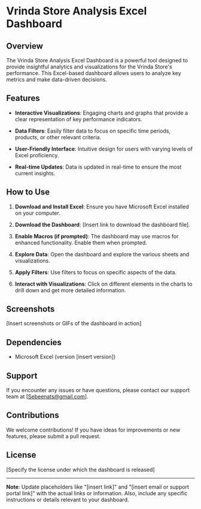 # Vrinda Store Analysis Excel Dashboard

## Overview

The Vrinda Store Analysis Excel Dashboard is a powerful tool designed to provide insightful analytics and visualizations for the Vrinda Store's performance. This Excel-based dashboard allows users to analyze key metrics and make data-driven decisions.

## Features

- **Interactive Visualizations**: Engaging charts and graphs that provide a clear representation of key performance indicators.

- **Data Filters**: Easily filter data to focus on specific time periods, products, or other relevant criteria.

- **User-Friendly Interface**: Intuitive design for users with varying levels of Excel proficiency.

- **Real-time Updates**: Data is updated in real-time to ensure the most current insights.

## How to Use

1. **Download and Install Excel**: Ensure you have Microsoft Excel installed on your computer.

2. **Download the Dashboard**: [Insert link to download the dashboard file].

3. **Enable Macros (if prompted)**: The dashboard may use macros for enhanced functionality. Enable them when prompted.

4. **Explore Data**: Open the dashboard and explore the various sheets and visualizations.

5. **Apply Filters**: Use filters to focus on specific aspects of the data.

6. **Interact with Visualizations**: Click on different elements in the charts to drill down and get more detailed information.

## Screenshots

[Insert screenshots or GIFs of the dashboard in action]

## Dependencies

- Microsoft Excel (version [insert version])

## Support

If you encounter any issues or have questions, please contact our support team at [Sebeenats@gmail.com].

## Contributions

We welcome contributions! If you have ideas for improvements or new features, please submit a pull request.

## License

[Specify the license under which the dashboard is released]

---

**Note**: Update placeholders like "[insert link]" and "[insert email or support portal link]" with the actual links or information. Also, include any specific instructions or details relevant to your dashboard.
